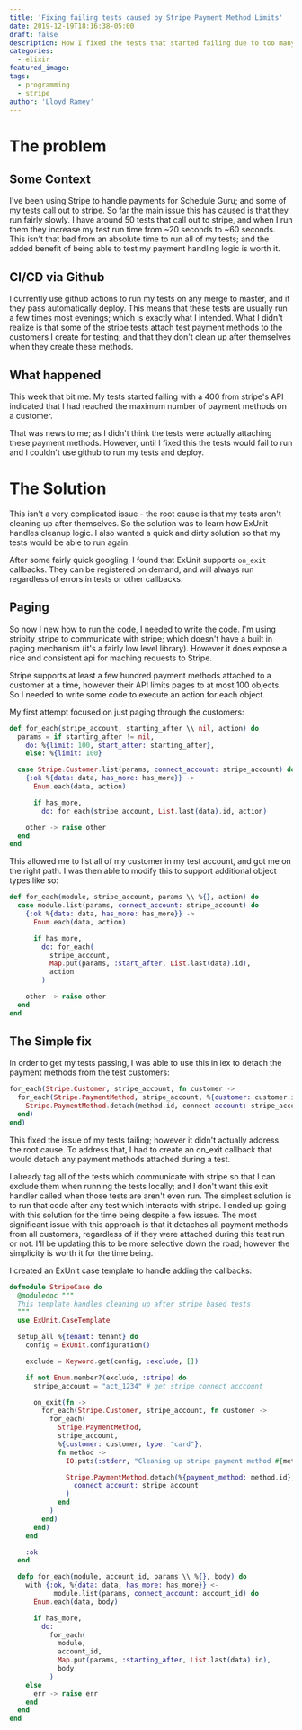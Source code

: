 ```yaml
---
title: 'Fixing failing tests caused by Stripe Payment Method Limits'
date: 2019-12-19T18:16:38-05:00
draft: false
description: How I fixed the tests that started failing due to too many payment methods attached to customers
categories:
  - elixir
featured_image:
tags:
  - programming
  - stripe
author: 'Lloyd Ramey'
---
```


# The problem

## Some Context

I've been using Stripe to handle payments for Schedule Guru; and some of my
tests call out to stripe. So far the main issue this has caused is that they
run fairly slowly. I have around 50 tests that call out to stripe, and when I
run them they increase my test run time from ~20 seconds to ~60 seconds. This
isn't that bad from an absolute time to run all of my tests; and the added
benefit of being able to test my payment handling logic is worth it.

## CI/CD via Github

I currently use github actions to run my tests on any merge to master, and if
they pass automatically deploy. This means that these tests are usually run
a few times most evenings; which is exactly what I intended. What I didn't
realize is that some of the stripe tests attach test payment methods to the
customers I create for testing; and that they don't clean up after themselves
when they create these methods.

## What happened

This week that bit me. My tests started failing with a 400 from stripe's API
indicated that I had reached the maximum number of payment methods on a customer.

That was news to me; as I didn't think the tests were actually attaching these
payment methods. However, until I fixed this the tests would fail to run and I
couldn't use github to run my tests and deploy.

# The Solution

This isn't a very complicated issue - the root cause is that my tests aren't cleaning
up after themselves. So the solution was to learn how ExUnit handles cleanup logic.
I also wanted a quick and dirty solution so that my tests would be able to run again.

After some fairly quick googling, I found that ExUnit supports `on_exit` callbacks.
They can be registered on demand, and will always run regardless of errors in tests
or other callbacks.

## Paging

So now I new how to run the code, I needed to write the code. I'm using stripity_stripe
to communicate with stripe; which doesn't have a built in paging mechanism (it's a fairly
low level library). However it does expose a nice and consistent api for maching
requests to Stripe.

Stripe supports at least a few hundred payment methods attached to a customer at a time,
however their API limits pages to at most 100 objects. So I needed to write some code to
execute an action for each object.

My first attempt focused on just paging through the customers:

```elixir
def for_each(stripe_account, starting_after \\ nil, action) do
  params = if starting_after != nil,
    do: %{limit: 100, start_after: starting_after},
    else: %{limit: 100}

  case Stripe.Customer.list(params, connect_account: stripe_account) do
    {:ok %{data: data, has_more: has_more}} ->
      Enum.each(data, action)

      if has_more,
        do: for_each(stripe_account, List.last(data).id, action)

    other -> raise other
  end
end
```

This allowed me to list all of my customer in my test account, and got me on the right path.
I was then able to modify this to support additional object types like so:

```elixir
def for_each(module, stripe_account, params \\ %{}, action) do
  case module.list(params, connect_account: stripe_account) do
    {:ok %{data: data, has_more: has_more}} ->
      Enum.each(data, action)

      if has_more,
        do: for_each(
          stripe_account,
          Map.put(params, :start_after, List.last(data).id),
          action
        )

    other -> raise other
  end
end
```

## The Simple fix

In order to get my tests passing, I was able to use this in iex to detach the payment
methods from the test customers:

```elixir
for_each(Stripe.Customer, stripe_account, fn customer ->
  for_each(Stripe.PaymentMethod, stripe_account, %{customer: customer.id}, fn method ->
    Stripe.PaymentMethod.detach(method.id, connect-account: stripe_account)
  end)
end)
```

This fixed the issue of my tests failing; however it didn't actually address the
root cause. To address that, I had to create an on_exit callback that would detach
any payment methods attached during a test.

I already tag all of the tests which communicate with stripe so that I can exclude
them when running the tests locally; and I don't want this exit handler called when
those tests are aren't even run. The simplest solution is to run that code after any
test which interacts with stripe. I ended up going with this solution for the time
being despite a few issues. The most significant issue with this approach is that
it detaches all payment methods from all customers, regardless of if they were
attached during this test run or not. I'll be updating this to be more selective
down the road; however the simplicity is worth it for the time being.

I created an ExUnit case template to handle adding the callbacks:

```elixir
defmodule StripeCase do
  @moduledoc """
  This template handles cleaning up after stripe based tests
  """
  use ExUnit.CaseTemplate

  setup_all %{tenant: tenant} do
    config = ExUnit.configuration()

    exclude = Keyword.get(config, :exclude, [])

    if not Enum.member?(exclude, :stripe) do
      stripe_account = "act_1234" # get stripe connect acccount

      on_exit(fn ->
        for_each(Stripe.Customer, stripe_account, fn customer ->
          for_each(
            Stripe.PaymentMethod,
            stripe_account,
            %{customer: customer, type: "card"},
            fn method ->
              IO.puts(:stderr, "Cleaning up stripe payment method #{method.id}")

              Stripe.PaymentMethod.detach(%{payment_method: method.id},
                connect_account: stripe_account
              )
            end
          )
        end)
      end)
    end

    :ok
  end

  defp for_each(module, account_id, params \\ %{}, body) do
    with {:ok, %{data: data, has_more: has_more}} <-
           module.list(params, connect_account: account_id) do
      Enum.each(data, body)

      if has_more,
        do:
          for_each(
            module,
            account_id,
            Map.put(params, :starting_after, List.last(data).id),
            body
          )
    else
      err -> raise err
    end
  end
end
```
